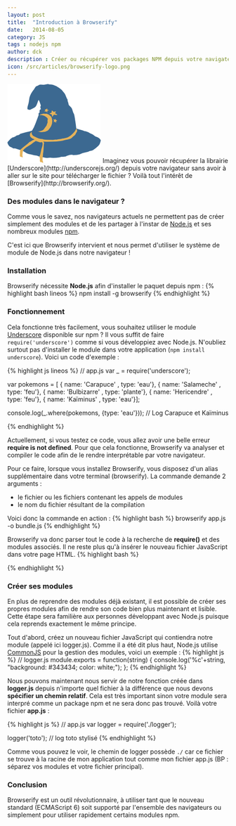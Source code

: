 ```yaml
---
layout: post
title:  "Introduction à Browserify"
date:   2014-08-05
category: JS
tags : nodejs npm
author: dck
description : Créer ou récupérer vos packages NPM depuis votre navigateur très facilement avec Browserify.
icon: /src/articles/browserify-logo.png
---
```


<img src="/src/articles/browserify-logo.png" class="pull-left" alt="Browserify logo" />
Imaginez vous pouvoir récupérer la librairie [Underscore](http://underscorejs.org/) depuis votre navigateur sans avoir à aller sur le site pour télécharger le fichier ? Voilà tout l'intérêt de [Browserify](http://browserify.org/).

<h3 class="specialFloat">
	Des modules dans le navigateur ?
</h3> 

Comme vous le savez, nos navigateurs actuels ne permettent pas de créer simplement des modules et de les partager à l'instar de [Node.js](http://nodejs.org) et ses nombreux modules [npm](http://npm.org). 

C'est ici que Browserify intervient et nous permet d'utiliser le système de module de Node.js dans notre navigateur !


### Installation

Browserify nécessite **Node.js** afin d'installer le paquet depuis npm :
{% highlight bash lineos %}
	npm install -g browserify
{% endhighlight %}


### Fonctionnement

Cela fonctionne très facilement, vous souhaitez utiliser le module [Underscore](http://undescorejs.org) disponible sur npm ? Il vous suffit de faire `require('underscore')` comme si vous développiez avec Node.js. 
N'oubliez surtout pas d'installer le module dans votre application (`npm install underscore`).
Voici un code d'exemple :

{% highlight js lineos %}
// app.js
var _ = require('underscore');

var pokemons = [
 { name: 'Carapuce'   , type: 'eau'},
 { name: 'Salameche'  , type: 'feu'},
 { name: 'Bulbizarre' , type: 'plante'},
 { name: 'Hericendre' , type: 'feu'},
 { name: 'Kaïminus'   , type: 'eau'}];

console.log(_.where(pokemons, {type: 'eau'})); // Log Carapuce et Kaïminus

{% endhighlight %}

Actuellement, si vous testez ce code, vous allez avoir une belle erreur **require is not defined**. Pour que cela fonctionne, Browserify va analyser et compiler le code afin de le rendre interprétable par votre navigateur.

Pour ce faire, lorsque vous installez Browserify, vous disposez d'un alias supplémentaire dans votre terminal (browserify). La commande demande 2 arguments :

- le fichier ou les fichiers contenant les appels de modules
- le nom du fichier résultant de la compilation
 
Voici donc la commande en action :
{% highlight bash %}
browserify app.js -o bundle.js
{% endhighlight %}

Browserify va donc parser tout le code à la recherche de **require()** et des modules associés. Il ne reste plus qu'à insérer le nouveau fichier JavaScript dans votre page HTML.
{% highlight bash %}
<script src="bundle.js"></script>
{% endhighlight %}

### Créer ses modules

En plus de reprendre des modules déjà existant, il est possible de créer ses propres modules afin de rendre son code bien plus maintenant et lisible. Cette étape sera familière aux personnes développant avec Node.js puisque cela reprends exactement le même principe.

Tout d'abord, créez un nouveau fichier JavaScript qui contiendra notre module (appelé ici logger.js). Comme il a été dit plus haut, Node.js utilise [CommonJS](http://wiki.commonjs.org/wiki/CommonJS) pour la gestion des modules, voici un exemple :
{% highlight js %}
// logger.js
module.exports = function(string) {
  console.log('%c'+string, "background: #343434; color: white;");
};
{% endhighlight %}

Nous pouvons maintenant nous servir de notre fonction créée dans __logger.js__ depuis n'importe quel fichier à la différence que nous devons **spécifier un chemin relatif**. Cela est très important sinon votre module sera interpré comme un package npm et ne sera donc pas trouvé.
Voilà votre fichier **app.js** :

{% highlight js %}
// app.js
var logger = require('./logger');

logger('toto'); // log toto stylisé
{% endhighlight %}

Comme vous pouvez le voir, le chemin de logger possède `./` car ce fichier se trouve à la racine de mon application tout comme mon fichier app.js (BP : séparez vos modules et votre fichier principal).


### Conclusion
Browserify est un outil révolutionnaire, à utiliser tant que le nouveau standard (ECMAScript 6) soit supporté par l'ensemble des navigateurs ou simplement pour utiliser rapidement certains modules npm.
